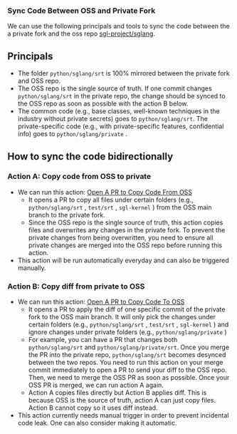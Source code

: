 ### Sync Code Between OSS and Private Fork

We can use the following principals and tools to sync the code between the a private fork and the oss repo [sgl-project/sglang](https://github.com/sgl-project/sglang/tree/main).

## Principals

- The folder `python/sglang/srt` is 100% mirrored between the private fork and OSS repo.
- The OSS repo is the single source of truth. If one commit changes `python/sglang/srt` in the private repo, the change should be synced to the OSS repo as soon as possible with the action B below.
- The common code (e.g., base classes, well-known techniques in the industry without private secrets) goes to `python/sglang/srt`.  The private-specific code (e.g., with private-specific features, confidential info) goes to `python/sglang/private` .

## How to sync the code bidirectionally
### Action A: Copy code from OSS to private

- We can run this action: [Open A PR to Copy Code From OSS](https://github.com/sgl-project/sglang/tree/main/.github/workflows/open-pr-copy-from-oss.yml)
    - It opens a PR to copy all files under certain folders (e.g., `python/sglang/srt` , `test/srt` , `sgl-kernel` ) from the OSS main branch to the private fork.
    - Since the OSS repo is the single source of truth, this action copies files and overwrites any changes in the private fork. To prevent the private changes from being overwritten, you need to ensure all private changes are merged into the OSS repo before running this action.
- This action will be run automatically everyday and can also be triggered manually.

### Action B: Copy diff from private to OSS

- We can run this action: [Open A PR to Copy Code To OSS](https://github.com/sgl-project/sglang/tree/main/.github/workflows/open-pr-copy-to-oss.yml)
    - It opens a PR to apply the diff of one specific commit of the private fork to the OSS main branch. It will only pick the changes under certain folders (e.g., `python/sglang/srt` , `test/srt` , `sgl-kernel` ) and ignore changes under private folders (e.g., `python/sglang/private` )
    - For example, you can have a PR that changes both `python/sglang/srt` and `python/sglang/private/srt`. Once you merge the PR into the private repo, `python/sglang/srt` becomes desynced between the two repos. You need to run this action on your merge commit immediately to open a PR to send your diff to the OSS repo. Then, we need to merge the OSS PR as soon as possible. Once your OSS PR is merged, we can run action A again.
    - Action A copies files directly but Action B applies diff. This is because OSS is the source of truth, action A can just copy files. Action B cannot copy so it uses diff instead.
- This action currently needs manual trigger in order to prevent incidental code leak. One can also consider making it automatic.
